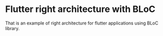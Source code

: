 # Flutter right architecture with BLoC

That is an example of right architecture for flutter applications using BLoC library.
